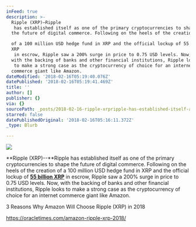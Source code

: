 ```yaml
---
inFeed: true
description: >-
  Ripple (XRP)–Ripple
   has established itself as one of the primary cryptocurrencies to shape 
  the future of digital commerce. Following on the heels of the creation 

  of a 100 million USD hedge fund in XRP and the official lockup of 55 billion
  XRP
   in escrow, Ripple saw a 200% surge in price to 0.75 USD levels. Now, 
  with the backing of banks and other financial institutions, Ripple looks
   to make a strong case as the cryptocurrency of choice for an internet 
  commerce giant like Amazon.
dateModified: '2018-02-16T05:19:40.076Z'
datePublished: '2018-02-16T05:19:41.469Z'
title: ''
author: []
publisher: {}
via: {}
sourcePath: _posts/2018-02-16-ripple-xrpripple-has-established-itself-as-one-of-the-pr.md
starred: false
datePublishedOriginal: '2018-02-16T05:16:11.372Z'
_type: Blurb

---
```

![](https://the-grid-user-content.s3-us-west-2.amazonaws.com/c11d11c0-a1af-4049-8e1d-b6ac3a78a3dd.jpg)

**Ripple (XRP)--**Ripple
has established itself as one of the primary cryptocurrencies to shape 
the future of digital commerce. Following on the heels of the creation 
of a 100 million USD hedge fund in XRP and the official lockup of **[55 billion XRP][0]**
in escrow, Ripple saw a 200% surge in price to 0.75 USD levels. Now, 
with the backing of banks and other financial institutions, Ripple looks
to make a strong case as the cryptocurrency of choice for an internet 
commerce giant like Amazon.

3 Reasons Why Amazon Will Choose Ripple (XRP) in 2018

https://oracletimes.com/amazon-ripple-xrp-2018/

[0]: https://www.cryptoninjas.net/2017/12/08/ripples-55-billion-xrp-lockup-complete/